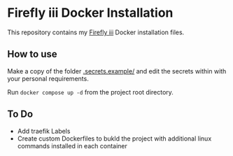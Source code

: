 # Firefly iii Docker Installation

This repository contains my [Firefly iii](https://firefly-iii.org/) Docker installation files.

## How to use
Make a copy of the folder [.secrets.example/](.secrets.example/) and edit the secrets within with your personal requirements.

Run `docker compose up -d` from the project root directory.

## To Do

- Add traefik Labels
- Create custom Dockerfiles to bukld the project with additional linux commands installed in each container
